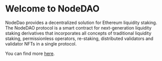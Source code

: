 # Welcome to NodeDAO 

NodeDao provides a decentralized solution for Ethereum liquidity staking. The NodeDAO protocol is a smart contract for next-generation liquidity staking derivatives that incorporates all concepts of traditional liquidity staking, permissionless operators, re-staking, distributed validators and validator NFTs in a single protocol.

You can find more [here](https://nodedao.com/).
